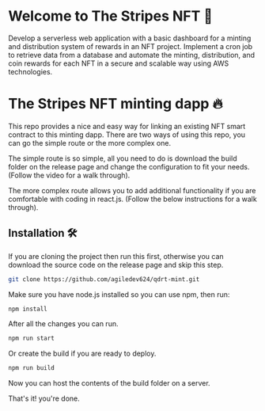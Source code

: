 # Welcome to The Stripes NFT 💎


Develop a serverless web application with a basic dashboard for a minting and distribution system of rewards in an NFT project. Implement a cron job to retrieve data from a database and automate the minting, distribution, and coin rewards for each NFT in a secure and scalable way using AWS technologies.


# The Stripes NFT minting dapp 🔥


This repo provides a nice and easy way for linking an existing NFT smart contract to this minting dapp. There are two ways of using this repo, you can go the simple route or the more complex one.

The simple route is so simple, all you need to do is download the build folder on the release page and change the configuration to fit your needs. (Follow the video for a walk through).

The more complex route allows you to add additional functionality if you are comfortable with coding in react.js. (Follow the below instructions for a walk through).

## Installation 🛠️

If you are cloning the project then run this first, otherwise you can download the source code on the release page and skip this step.

```sh
git clone https://github.com/agiledev624/qdrt-mint.git
```

Make sure you have node.js installed so you can use npm, then run:

```sh
npm install
```


After all the changes you can run.

```sh
npm run start
```

Or create the build if you are ready to deploy.

```sh
npm run build
```

Now you can host the contents of the build folder on a server.

That's it! you're done.
